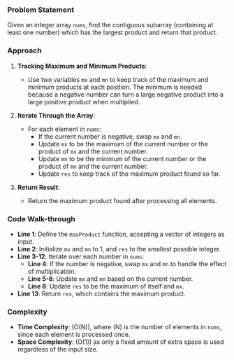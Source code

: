 ### Problem Statement
Given an integer array `nums`, find the contiguous subarray (containing at least one number) which has the largest product and return that product.

### Approach
1. **Tracking Maximum and Minimum Products**:
   - Use two variables `mx` and `mn` to keep track of the maximum and minimum products at each position. The minimum is needed because a negative number can turn a large negative product into a large positive product when multiplied.

2. **Iterate Through the Array**:
   - For each element in `nums`:
     - If the current number is negative, swap `mx` and `mn`.
     - Update `mx` to be the maximum of the current number or the product of `mx` and the current number.
     - Update `mn` to be the minimum of the current number or the product of `mn` and the current number.
     - Update `res` to keep track of the maximum product found so far.

3. **Return Result**:
   - Return the maximum product found after processing all elements.

### Code Walk-through
- **Line 1**: Define the `maxProduct` function, accepting a vector of integers as input.
- **Line 2**: Initialize `mx` and `mn` to 1, and `res` to the smallest possible integer.
- **Line 3-12**: Iterate over each number in `nums`:
  - **Line 4**: If the number is negative, swap `mx` and `mn` to handle the effect of multiplication.
  - **Line 5-6**: Update `mx` and `mn` based on the current number.
  - **Line 8**: Update `res` to be the maximum of itself and `mx`.
- **Line 13**: Return `res`, which contains the maximum product.

### Complexity
- **Time Complexity**: \(O(N)\), where \(N\) is the number of elements in `nums`, since each element is processed once.
- **Space Complexity**: \(O(1)\) as only a fixed amount of extra space is used regardless of the input size.
